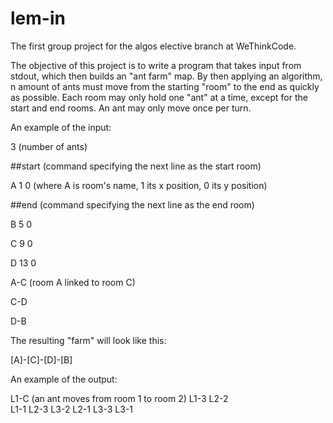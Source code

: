 # lem-in

The first group project for the algos elective branch at WeThinkCode. 

The objective of this project is to write a program that takes input from stdout, which then builds an "ant farm" map. By then applying an algorithm, n amount of ants must move from the starting "room" to the end as quickly as possible.
Each room may only hold one "ant" at a time, except for the start and end rooms. An ant may only move once per turn.

An example of the input:

3         (number of ants)

##start   (command specifying the next line as the start room)

A 1 0     (where A is room's name, 1 its x position, 0 its y position)

##end     (command specifying the next line as the end room)


B 5 0

C 9 0

D 13 0

A-C       (room A linked to room C)

C-D

D-B

The resulting "farm" will look like this:

[A]-[C]-[D]-[B]

An example of the output:

L1-C                (an ant moves from room 1 to room 2)
L1-3 L2-2           
L1-1 L2-3 L3-2
L2-1 L3-3
L3-1
